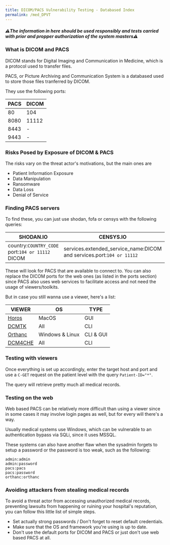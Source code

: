 ```yaml
---
title: DICOM/PACS Vulnerability Testing - Databased Index
permalink: /med_DPVT
---
```


<link rel="stylesheet" type="text/css" href="css/styles.css">
<link rel="stylesheet" type="text/css" href="css/font.css">
<link rel="stylesheet" type="text/css" href="css/posts.css">

##### ⚠️The information in here should be used responsibly and tests carried with prior and propper authorization of the system masters⚠️


### What is DICOM and PACS
DICOM stands for Digital Imaging and Communication in Medicine, which is a protocol used to transfer files.

PACS, or Picture Archiving and Communication System is a databased used to store those files tranferred by DICOM.

They use the following ports:

|PACS|DICOM|
|------|-----|
|80|104|
|8080|11112|
|8443|-|
|9443|-|

### Risks Posed by Exposure of DICOM & PACS
The risks vary on the threat actor's motivations, but the main ones are
- Patient Information Exposure
- Data Manipulation
- Ransomware
- Data Loss
- Denial of Service

### Finding PACS servers

To find these, you can just use shodan, fofa or censys with the following queries:

|SHODAN.IO|CENSYS.IO|FOFA.INFO|
|---------|------|----|
|country:```COUNTRY_CODE``` port:```104 or 11112``` DICOM| services.extended_service_name:DICOM and services.port:```104 or 11112```|"DICOM" && protocol="dicom" && country="```COUNTRY_CODE```"|

These will look for PACS that are available to connect to. You can also replace the DICOM ports for the web ones (as listed in the ports section) since PACS also uses web services to facilitate access and not need the usage of viewers/toolkits.

But in case you still wanna use a viewer, here's a list:

|VIEWER|OS|TYPE|
|-----|-----|--|
|[Horos](https://horosproject.org/)|MacOS|GUI|
|[DCMTK](https://dicom.offis.de/)|All|CLI|
|[Orthanc](https://www.orthanc-server.com/)|Windows & Linux|CLI & GUI|
|[DCM4CHE](https://web.dcm4che.org/)|All|CLI|


### Testing with viewers
Once everything is set up accordingly, enter the target host and port and use a ```C-GET``` request on the patient level with the query ```Patient-ID="*"```. 

The query will retrieve pretty much all medical records.

### Testing on the web 
Web based PACS can be relatively more difficult than using a viewer since in some cases it may involve login pages as well, but for every will there's a way. 

Usually medical systems use Windows, which can be vulnerable to an authentication bypass via SQLi, since it uses MSSQL.

These systems can also have another flaw when the sysadmin forgets to setup a password or the password is too weak, such as the following:

```
admin:admin
admin:password
pacs:pacs
pacs:password
orthanc:orthanc
```

### Avoiding attackers from stealing medical records 
To avoid a threat actor from accessing unauthorized medical records, preventing lawsuits from happening or ruining your hospital's reputation, you can follow this little list of simple steps.

- Set actually strong passwords / Don't forget to reset default credentials.
- Make sure that the OS and framework you're using is up to date.
- Don't use the default ports for DICOM and PACS or just don't use web based PACS at all.
